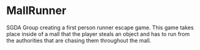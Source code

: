 # MallRunner
 SGDA Group creating a first person runner escape game. This game takes place inside of a mall that the player steals an object and has to run from the authorities that are chasing them throughout the mall.

